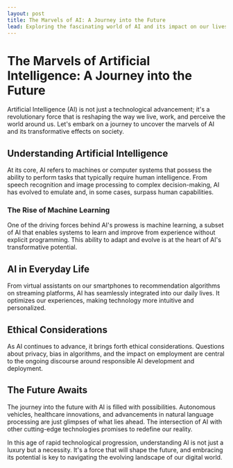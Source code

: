 ```yaml
---
layout: post
title: The Marvels of AI: A Journey into the Future
lead: Exploring the fascinating world of AI and its impact on our lives.
---
```


# The Marvels of Artificial Intelligence: A Journey into the Future

Artificial Intelligence (AI) is not just a technological advancement; it's a revolutionary force that is reshaping the way we live, work, and perceive the world around us. Let's embark on a journey to uncover the marvels of AI and its transformative effects on society.

## Understanding Artificial Intelligence

At its core, AI refers to machines or computer systems that possess the ability to perform tasks that typically require human intelligence. From speech recognition and image processing to complex decision-making, AI has evolved to emulate and, in some cases, surpass human capabilities.

### The Rise of Machine Learning

One of the driving forces behind AI's prowess is machine learning, a subset of AI that enables systems to learn and improve from experience without explicit programming. This ability to adapt and evolve is at the heart of AI's transformative potential.

## AI in Everyday Life

From virtual assistants on our smartphones to recommendation algorithms on streaming platforms, AI has seamlessly integrated into our daily lives. It optimizes our experiences, making technology more intuitive and personalized.

## Ethical Considerations

As AI continues to advance, it brings forth ethical considerations. Questions about privacy, bias in algorithms, and the impact on employment are central to the ongoing discourse around responsible AI development and deployment.

## The Future Awaits

The journey into the future with AI is filled with possibilities. Autonomous vehicles, healthcare innovations, and advancements in natural language processing are just glimpses of what lies ahead. The intersection of AI with other cutting-edge technologies promises to redefine our reality.

In this age of rapid technological progression, understanding AI is not just a luxury but a necessity. It's a force that will shape the future, and embracing its potential is key to navigating the evolving landscape of our digital world.

